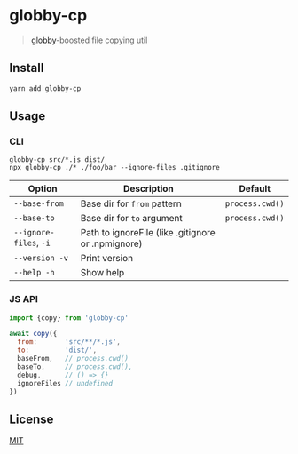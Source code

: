 # globby-cp
> [globby](https://github.com/sindresorhus/globby)-boosted file copying util

## Install
```sh
yarn add globby-cp
```

## Usage
### CLI
```shell
globby-cp src/*.js dist/
npx globby-cp ./* ./foo/bar --ignore-files .gitignore
```


| Option                 | Description                                        | Default         |
|------------------------|----------------------------------------------------|-----------------|
| `--base-from`          | Base dir for `from` pattern                        | `process.cwd()` |
| `--base-to`            | Base dir for `to` argument                         | `process.cwd()` |
| `--ignore-files`, `-i` | Path to ignoreFile (like .gitignore or .npmignore) |                 |
| `--version -v`         | Print version                                      |                 |
| `--help -h`            | Show help                                          |                 |


### JS API
```js
import {copy} from 'globby-cp'

await copy({
  from:       'src/**/*.js',
  to:         'dist/',
  baseFrom,   // process.cwd()
  baseTo,     // process.cwd(),
  debug,      // () => {}
  ignoreFiles // undefined
})
```

## License
[MIT](./LICENSE)
